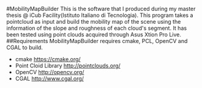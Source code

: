 #MobilityMapBuilder
This is the software that I produced during my master thesis @ iCub Facility(Istituto Italiano di Tecnologia).
This program takes a pointcloud as input and build the mobility map of the scene using the information of the slope and roughness of each cloud's segment.
It has been tested using point clouds acquired through Asus Xtion Pro Live.
##Requirements
MobilityMapBuilder requires cmake, PCL, OpenCV and CGAL to build.

- cmake https://cmake.org/
- Point Cloid Library http://pointclouds.org/
- OpenCV http://opencv.org/
- CGAL http://www.cgal.org/
